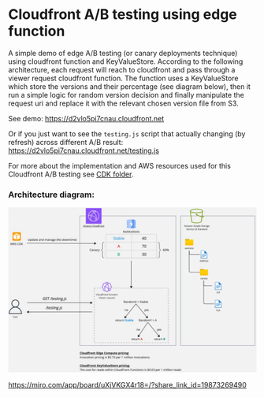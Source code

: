 # Cloudfront A/B testing using edge function

A simple demo of edge A/B testing (or canary deployments technique) using cloudfront function and KeyValueStore.
According to the following architecture, each request will reach to cloudfront and pass through a viewer request
cloudfront function. The function uses a KeyValueStore which store the versions and their percentage (see diagram
below), then it run a simple logic for random version decision and finally manipulate the request uri and replace it
with the relevant chosen version file from S3.

See demo: https://d2vlo5pi7cnau.cloudfront.net

Or if you just want to see the `testing.js` script that actually changing (by refresh) across different A/B
result: https://d2vlo5pi7cnau.cloudfront.net/testing.js

For more about the implementation and AWS resources used for this Cloudfront A/B testing see [CDK folder](./cdk).

### Architecture diagram:

![Miro diagram](./.github/diagram.jpg)

https://miro.com/app/board/uXjVKGX4r18=/?share_link_id=19873269490
